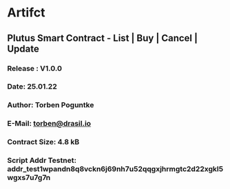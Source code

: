 # Artifct 
## Plutus Smart Contract - List | Buy | Cancel | Update
### Release : V1.0.0
### Date:     25.01.22
### Author:   Torben Poguntke
### E-Mail:   torben@drasil.io
### Contract Size: 4.8 kB

### Script Addr Testnet: addr_test1wpandn8q8vckn6j69nh7u52qqgxjhrmgtc2d22xgkl5wgxs7u7g7n

